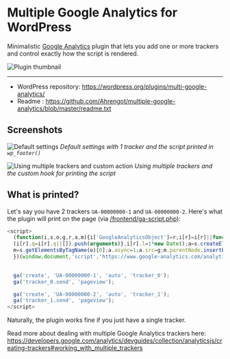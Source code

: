 # Multiple Google Analytics for WordPress
Minimalistic [Google Analytics](http://www.google.com/analytics/) plugin that lets you add one or more trackers and control exactly how the script is rendered.

![Plugin thumbnail](http://i.imgur.com/YLLCWFL.png)

-----------------------

* WordPress repository: https://wordpress.org/plugins/multi-google-analytics/
* Readme : https://github.com/Ahrengot/multiple-google-analytics/blob/master/readme.txt

## Screenshots
![Default settings](http://i.imgur.com/OoF17nC.png)
*Default settings with 1 tracker and the script printed in `wp_footer()`*

![Using multiple trackers and custom action](http://i.imgur.com/FMWVbHp.png)
*Using multiple trackers and the custom hook for printing the script*

## What is printed?
Let's say you have 2 trackers `UA-00000000-1` and `UA-00000000-2`. Here's what the plugin will print on the page (via [/frontend/ga-script.php](https://github.com/Ahrengot/multiple-google-analytics/blob/master/frontend/ga-script.php)):

```JavaScript
<script>
  (function(i,s,o,g,r,a,m){i['GoogleAnalyticsObject']=r;i[r]=i[r]||function(){
  (i[r].q=i[r].q||[]).push(arguments)},i[r].l=1*new Date();a=s.createElement(o),
  m=s.getElementsByTagName(o)[0];a.async=1;a.src=g;m.parentNode.insertBefore(a,m)
  })(window,document,'script','https://www.google-analytics.com/analytics.js','ga');

  
  ga('create', 'UA-00000000-1', 'auto', 'tracker_0');
  ga('tracker_0.send', 'pageview');

  ga('create', 'UA-00000000-2', 'auto', 'tracker_1');
  ga('tracker_1.send', 'pageview');
</script>
```

Naturally, the plugin works fine if you just have a single tracker.

Read more about dealing with multiple Google Analytics trackers here: https://developers.google.com/analytics/devguides/collection/analyticsjs/creating-trackers#working_with_multiple_trackers